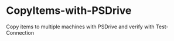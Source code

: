 # CopyItems-with-PSDrive
Copy items to multiple machines with PSDrive and verify with Test-Connection
